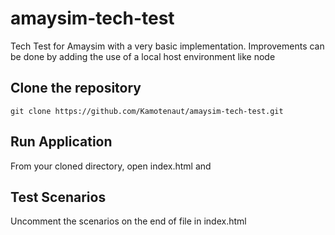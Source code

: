 # amaysim-tech-test
Tech Test for Amaysim with a very basic implementation. 
Improvements can be done by adding the use of a local host environment like node

## Clone the repository
```
git clone https://github.com/Kamotenaut/amaysim-tech-test.git
```
## Run Application
From your cloned directory, open index.html and 

## Test Scenarios
Uncomment the scenarios on the end of file in index.html
